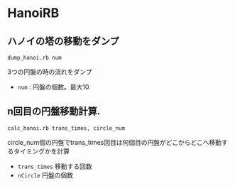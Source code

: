 HanoiRB
=======

ハノイの塔の移動をダンプ
-----------------------
    dump_hanoi.rb num  
3つの円盤の時の流れをダンプ
+ `num` :
    円盤の個数。最大10.  

n回目の円盤移動計算.
------------------
    calc_hanoi.rb trans_times, circle_num
circle_num個の円盤でtrans_times回目は何個目の円盤がどこからどこへ移動するタイミングかを計算
+  `trans_times`
  移動する回数
+  `nCircle`
  円盤の個数

